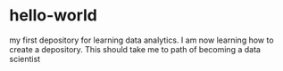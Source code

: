 # hello-world
my first depository for learning data analytics. I am now learning how to create a depository. This should take me to path of becoming a data scientist
